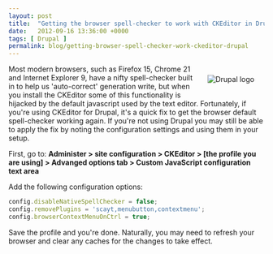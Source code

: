 ```yaml
---
layout: post
title:  "Getting the browser spell-checker to work with CKEditor in Drupal"
date:   2012-09-16 13:36:00 +0000
tags: [ Drupal ]
permalink: blog/getting-browser-spell-checker-work-ckeditor-drupal
---
```

<img src="/uploads/druplicon.small_.png" alt="Drupal logo" style="float:right;margin:20px;"/>Most modern browsers, such as Firefox 15, Chrome 21 and Internet Explorer 9, have a nifty spell-checker built in to help us 'auto-correct' generation write, but when you install the CKEditor some of this functionality is hijacked by the default javascript used by the text editor. Fortunately, if you're using CKEditor for Drupal, it's a quick fix to get the browser default spell-checker working again. If you're not using Drupal you may still be able to apply the fix by noting the configuration settings and using them in your setup.

First, go to: **Administer > site configuration > CKEditor > [the profile you are using] > Advanged options tab > Custom JavaScript configuration text area**

Add the following configuration options:

```javascript
config.disableNativeSpellChecker = false;
config.removePlugins = 'scayt,menubutton,contextmenu';
config.browserContextMenuOnCtrl = true;
```

Save the profile and you're done. Naturally, you may need to refresh your browser and clear any caches for the changes to take effect.